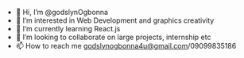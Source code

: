 - 👋 Hi, I’m @godslynOgbonna
- 👀 I’m interested in Web Development and graphics creativity
- 🌱 I’m currently learning React.js
- 💞️ I’m looking to collaborate on large projects, internship etc
- 📫 How to reach me godslynogbonna4u@gmail.com/09099835186

<!---
godslynOgbonna/godslynOgbonna is a ✨ special ✨ repository because its `README.md` (this file) appears on your GitHub profile.
You can click the Preview link to take a look at your changes.
--->
